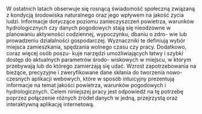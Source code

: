 W ostatnich latach obserwuje się rosnącą świadomość społeczną związaną z kondycją
środowiska naturalnego oraz jego wpływem na jakość życia ludzi. Informacje dotyczące
poziomu zanieczyszczeń powietrza, warunków hydrologicznych czy danych pogodowych
stają się nieodzowne w planowaniu aktywności codziennej, wypoczynku, dbaniu o zdro-
wie lub prowadzeniu działalności gospodarczej. Wyznaczniki te definiują wybór miejsca
zamieszkania, spędzania wolnego czasu czy pracy. Dodatkowo, coraz więcej osób poszu-
kuje narzędzi umożliwiających łatwy i szybki dostęp do aktualnych parametrów środo-
wiskowych w miejscu, w którym przebywają lub do którego zamierzają się udać. Wzrost
zapotrzebowania na bieżące, precyzyjne i zweryfikowane dane skłania do tworzenia nowo-
czesnych aplikacji webowych, które w sposób intuicyjny prezentują informacje na temat
jakości powietrza, warunków pogodowych i hydrologicznych. Celem niniejszej pracy jest
odpowiedź na tę potrzebę poprzez połączenie różnych źródeł danych w jedną, przejrzystą
oraz interaktywną aplikację internetową.